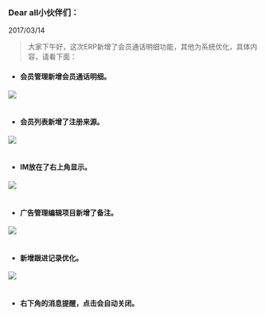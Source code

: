 ﻿<link href="/css/erp_docs.css?v=@ViewBag.Version" rel="stylesheet" />

### Dear all小伙伴们：
2017/03/14
>大家下午好，这次ERP新增了会员通话明细功能，其他为系统优化，具体内容，请看下面：

- #### <b class="colred">会员管理新增会员通话明细</b>。
<img src="/version/v1/images/1.1.3_4.png" /><br/><br/>

- #### <b class="colred">会员列表新增了注册来源</b>。
<img src="/version/v1/images/1.1.3_3.png" /><br/><br/>

- #### IM放在了右上角显示。
<img src="/version/v1/images/1.1.3_0.png" /><br/><br/>

- #### 广告管理<b class="colred">编辑项目新增了备注</b>。
<img src="/version/v1/images/1.1.3_1.png" /><br/><br/>

- #### <b class="colred">新增跟进记录优化</b>。
<img src="/version/v1/images/1.1.3_2.png" /><br/><br/>

- #### <b class="colred">右下角的消息提醒，点击会自动关闭</b>。


